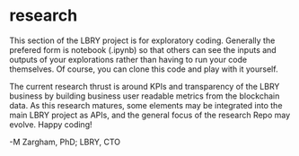 # research

This section of the LBRY project is for exploratory coding. Generally the prefered form is notebook (.ipynb) so that others can see the inputs and outputs of your explorations rather than having to run your code themselves. Of course, you can clone this code and play with it yourself. 

The current research thrust is around KPIs and transparency of the LBRY business by building business user readable metrics from the blockchain data. As this research matures, some elements may be integrated into the main LBRY project as APIs, and the general focus of the research Repo may evolve. Happy coding!

-M Zargham, PhD; LBRY, CTO
